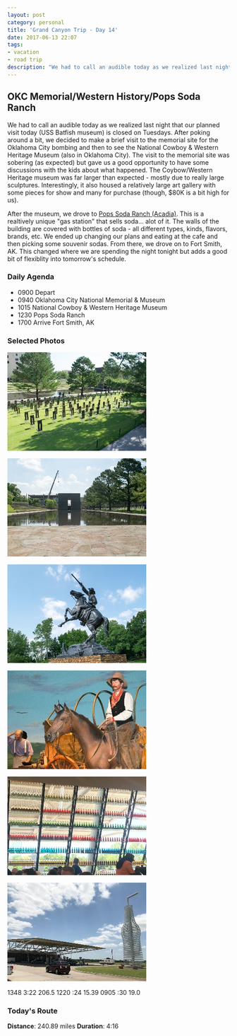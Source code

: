 ```yaml
---
layout: post
category: personal
title: 'Grand Canyon Trip - Day 14'
date: 2017-06-13 22:07
tags:
- vacation
- road trip
description: "We had to call an audible today as we realized last night that our planned visit today (USS Batfish museum) is closed on Tuesdays. After poking around a bit, we decided to make a brief visit to the memorial site for the Oklahoma City bombing and then to see the National Cowboy & Western Heritage Museum (also in Oklahoma City). The visit to the memorial site was sobering (as expected) but gave us a good opportunity to have some discussions with the kids about what happened."
---
```


## OKC Memorial/Western History/Pops Soda Ranch
We had to call an audible today as we realized last night that our planned visit today (USS Batfish museum) is closed on Tuesdays. After poking around a bit, we decided to make a brief visit to the memorial site for the Oklahoma City bombing and then to see the National Cowboy & Western Heritage Museum (also in Oklahoma City). The visit to the memorial site was sobering (as expected) but gave us a good opportunity to have some discussions with the kids about what happened. The Coybow/Western Heritage museum was far larger than expected - mostly due to really large sculptures. Interestingly, it also housed a relatively large art gallery with some pieces for show and many for purchase (though, $80K is a bit high for us).

After the museum, we drove to [Pops Soda Ranch (Acadia)](http://www.pops66.com/arcadia-ok-on-route-66/). This is a realtively unique "gas station" that sells soda... alot of it. The walls of the building are covered with bottles of soda - all different types, kinds, flavors, brands, etc. We ended up changing our plans and eating at the cafe and then picking some souvenir sodas. From there, we drove on to Fort Smith, AK. This changed where we are spending the night tonight but adds a good bit of flexiblity into tomorrow's schedule.

### Daily Agenda
- 0900 Depart
- 0940 Oklahoma City National Memorial & Museum
- 1015 National Cowboy & Western Heritage Museum
- 1230 Pops Soda Ranch
- 1700 Arrive Fort Smith, AK


### Selected Photos
<div>

<a class="example-image-link" href="/images/DSC_10078.jpg" data-lightbox="daily-1" data-title="One chair for each of the 168 victims"><img class="example-image lb_image" src="/images/DSC_10078_thumb.jpg" alt="image-1" /></a>

<a class="example-image-link" href="/images/DSC_10090.jpg" data-lightbox="daily-1" data-title="Reflecting pool at the OKC memorial"><img class="example-image lb_image_right" src="/images/DSC_10090_thumb.jpg" alt="image-1" /></a>

<a class="example-image-link" href="/images/DSC_10105.jpg" data-lightbox="daily-1" data-title="Buffalo Bill"><img class="example-image lb_image" src="/images/DSC_10105_thumb.jpg" alt="image-1" /></a>

<a class="example-image-link" href="/images/DSC_10117.jpg" data-lightbox="daily-1" data-title="Model of chow wagon"><img class="example-image lb_image_right" src="/images/DSC_10117_thumb.jpg" alt="image-1" /></a>

<a class="example-image-link" href="/images/IMG_0575.jpg" data-lightbox="daily-1" data-title="Tons of bottles of pop at Pop's Soda Ranch"><img class="example-image lb_image" src="/images/IMG_0575_thumb.jpg" alt="image-1" /></a>

<a class="example-image-link" href="/images/IMG_0581.jpg" data-lightbox="daily-1" data-title="Pop's Soda Ranch"><img class="example-image lb_image_right" src="/images/IMG_0581_thumb.jpg" alt="image-1" /></a>

</div>

1348 3:22 206.5
1220  :24  15.39
0905  :30  19.0


### Today's Route
__Distance__: 240.89 miles __Duration__: 4:16

<div id="map"></div>
<script>
    var stops = [
        {name: 'SpringHill Suites', lat: 35.6105613, lon: -97.5766786},
        {name: 'Oklahoma City National Memorial & Museum', lat: 35.472924, lon: -97.517104},
        {name: 'National Cowboy & Western Heritage Museum', lat: 35.535732, lon: -97.483814},
        {name: 'POPS Soda Ranch', lat: 35.6582813, lon: -97.337674},
        {name: 'Residence Inn', lat: 35.353551, lon: -94.3516358}
    ];

    var encoded_route = "u`jxElqprQm@raAv@fA~IEvQ_Cf}A_BptAaj@jkB}[lgBjP`nChEl_DxLpfDYre@cbAeDw_ByUcWeDiT{JcD\\y{AaF}FuPLqBqB|Agz@uEyCg_@m@c@_A`@ur@s@OsKp@uM|CohAtQgfAhE{vArUcm@wSgKwTsAia@qHwc@{Su`@oKf@k@{Ad@y}@w@ug@eGsa@eCat@s`@k_@cr@kMyp@_Mcn@mUyj@_[ik@g[}h@{Ywk@q[{m@a]un@{Mcr@@sn@Eao@Esr@Mom@{CkNgn@@mp@A}s@Auq@Bio@dDq`@{Cur@r@g\\u@w[Oup@mMaj@{Nak@aZ_mAkT_o@mI_h@Oiq@lFcn@r_@u]bDoo@Okr@yDms@}D}u@wDos@aZ_a@Ccs@Hus@D{s@Pst@fAss@uBms@d@at@^cr@@sr@@{o@Fyr@Pso@Jwp@aL{o@w^o_@Oqs@yEct@mNkq@qMsp@cGmt@G{x@?_u@@qo@?ik@Ckp@?mr@Agx@`B}p@bk@Nfn@Gdo@aKpf@ad@|d@yf@zm@ySzp@Kxp@?vp@Azp@Mzo@q@pq@Wxp@Ftp@Hto@Ftn@Dpn@l@jm@jDtm@Bxm@@`o@B`l@Btn@@vk@@pi@@|h@@|g@B`g@z@lj@o@|i@Hdj@@lj@?zi@@tj@Alj@?`j@Blj@Anj@Dfj@@zh@Rpi@FaAeQK_aAKeaAOcaAr@}`ASiaAg@aaABaaADcaABiaAc@y`AuGy`AoJq_A_L__AqDm~@zH_~@rL}_ArJa`A`Bw`APc`ALq|@Qq`A_AoaAIy`AFcaATkaAdAs`AmAgaApA_aAUeaAm@s`AhCaaAAeaAY{`AmFq`A}Dq`A`Dy`A`@aaAA_aAHiaA|@gaAdBy`AfD{`AhKi_A`Eo`AwDi`A{Iu_A_Je`AcD_aA~BaaAR{`AgDeaAgHi`AKy`A|Dw`AeAw`AoRq|@}X_y@cYyx@}Tg{@{Luz@wJmp@_Psy@{Sw|@_Si}@yFo`AeLu_A{Tu{@oCmaAwAiaA}Ik`AmLs_AkG}`AgAqaAx@yaAl@yaAmDeaA_GeaASwaAjHu`A`DuaAfAoaAwEoaAgJi`AeGw`AdBuaAhKu_AlHo`AZcbAJqaAu@iaAiIw`AkKy_AmEwaAi@ibAqG_aAvAsaA`DiaA\\o}@|Cev@rGm~@mEu`AiGiaAjDmaA~GyaAxE{`AeEkaAwGy`A]saAsAeaAcAsaAoIw~@qMu_AdE}aAvNq}@TobAuRw|@o\\sx@_Tw}@wT{|@aJe`AgAuaAkBoaAwDoaAsAsaAkBsaAeFkaAeCwaAUmaAFuaAmDoaA_L{_AwKy_As@oaAdEmaAhEeaA~BsaAyA_bAwBiaAaBuaADyaAlCqaAA{aAs@uaA|F{`An@yaAOsaAIyaAcAwaAcBuaA]waA`A}aA~BwaAhAsaA}AqaA_FabAoGw`AwQs}@wYky@mSe|@aMw_AeMm_A}Lo_A_Ms_AgLc`AyF_aA{@waACyaACuaAJqaAxDgaAWyaAeLy_A}Lo_AaKa`ArBkaAfMq_A~K}_ArDgaAHwaAFyaAeGy`AmSg|@mRg}@nBgaA}@yaA}I_aApB}`AjGcaAgF_aAuHw`AgEs_A~U}{@m@oaApCcaAdS}|@|`@gs@rb@sq@hb@kq@|_@wt@tX}y@rQw}@rIg`AdBqaAj@abAaAmaAyEeaADsaAnLy_ArM__AzLw_AfFuy@g@gOM}t@bCq`A_Le_AgDgaA}C_aA`Xqx@rb@oq@nb@eq@``@qs@t\\cw@t]{u@f_@ot@v_@at@x^_u@``@mt@|\\iv@dFc`AC}aA?maABiaAl@kaAr@maAv@saAIoaAiOc~@kKk_AuAoaAgSi|@g^iu@q^mu@e`@ss@oa@}q@yf@_l@ma@gr@oQo}@qTu{@ma@kr@iR_}@ic@yo@_c@op@yI{_AqCmaA|Tk{@_Fk_Am]{t@rEaaA`Hu`A~Fw`A|Da}@pNcy@pWmq@tp@gEnq@qBb`@tj@jTp|@t[jp@|^`k@tc@rq@td@|h@do@b@|j@gBnf@iK~l@`Jlp@aEls@l@lS`GjV{n@bS_m@";

    function initMap() {
        var mid_point =  {lat: 35.415677, lng: -95.956233};

        var map = new google.maps.Map(document.getElementById('map'), {
            zoom: 8,
            center: mid_point,
            fullscreenControl: true,
            styles: [
                {
                    "featureType": "administrative",
                    "elementType": "all",
                    "stylers": [{"saturation": "-100"}]
                },
                {
                    "featureType": "administrative.province",
                    "elementType": "all",
                    "stylers": [{"visibility": "on"}]
                },
                {
                    "featureType": "landscape",
                    "elementType": "all",
                    "stylers": [{"saturation": -100}, {"lightness": 65}, {"visibility": "on"}]
                },
                {
                    "featureType": "poi",
                    "elementType": "all",
                    "stylers": [{"saturation": -100}, {"lightness": "50"}, {"visibility": "simplified"}]
                },
                {
                    "featureType": "road",
                    "elementType": "all",
                    "stylers": [{"saturation": "-100"}]
                },
                {
                    "featureType": "road.highway",
                    "elementType": "all",
                    "stylers": [{"visibility": "simplified"}]
                },
                {
                    "featureType": "road.arterial",
                    "elementType": "all",
                    "stylers": [{"lightness": "30"}]
                },
                {
                    "featureType": "road.local",
                    "elementType": "all",
                    "stylers": [{"lightness": "40"}]
                },
                {
                    "featureType": "transit",
                    "elementType": "all",
                    "stylers": [{"saturation": -100}, {"visibility": "simplified"}]
                },
                {
                    "featureType": "water",
                    "elementType": "geometry",
                    "stylers": [{"hue": "#ffff00"}, {"lightness": -25}, {"saturation": -97}]
                },
                {
                    "featureType": "water",
                    "elementType": "labels",
                    "stylers": [{"lightness": -25 },{"saturation": -100}]
                }
            ]
        });

        for (var i = 0; i < stops.length; i++) {
          var latLng = new google.maps.LatLng(stops[i].lat, stops[i].lon);
          var marker = new google.maps.Marker({
            position: latLng,
            map: map,
            title: stops[i].name
          });
        }

        var routePath = new google.maps.Polyline({
          path: google.maps.geometry.encoding.decodePath(encoded_route),
          geodesic: true,
          strokeColor: '#FF0000',
          strokeOpacity: 1.0,
          strokeWeight: 4
        });

        routePath.setMap(map);

    }
</script>
<script async defer src="https://maps.googleapis.com/maps/api/js?key=AIzaSyCgUYlm-BQOCLSc66tIMVe3DUSXwxpAjDw&libraries=geometry&callback=initMap">
</script>



